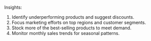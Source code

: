 Insights:
1. Identify underperforming products and suggest discounts.
2. Focus marketing efforts on top regions and customer segments.
3. Stock more of the best-selling products to meet demand. 
4. Monitor monthly sales trends for seasonal patterns.
